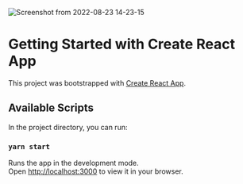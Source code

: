 ![Screenshot from 2022-08-23 14-23-15](https://user-images.githubusercontent.com/63362359/186116316-1a773b37-05e3-40f5-8483-4a3e4d1b5218.png)

# Getting Started with Create React App

This project was bootstrapped with [Create React App](https://github.com/facebook/create-react-app).

## Available Scripts

In the project directory, you can run:

### `yarn start`

Runs the app in the development mode.\
Open [http://localhost:3000](http://localhost:3000) to view it in your browser.


